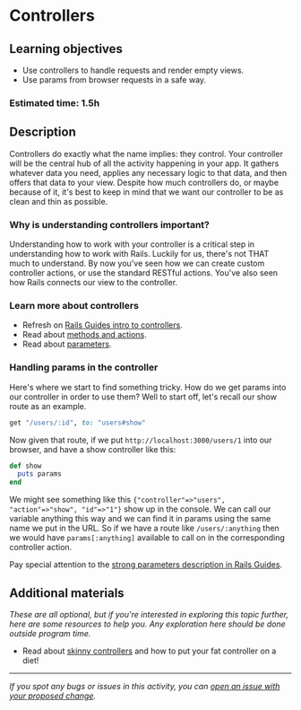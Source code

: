 # Controllers

## Learning objectives

- Use controllers to handle requests and render empty views.
- Use params from browser requests in a safe way.

### Estimated time: 1.5h

## Description

Controllers do exactly what the name implies: they control. Your controller will be the central hub of all the activity happening in your app. It gathers whatever data you need, applies any necessary logic to that data, and then offers that data to your view. Despite how much controllers do, or maybe because of it, it's best to keep in mind that we want our controller to be as clean and thin as possible.

### Why is understanding controllers important?

Understanding how to work with your controller is a critical step in understanding how to work with Rails. Luckily for us, there's not THAT much to understand. By now you've seen how we can create custom controller actions, or use the standard RESTful actions. You've also seen how Rails connects our view to the controller.

### Learn more about controllers
-  Refresh on [Rails Guides intro to controllers](https://guides.rubyonrails.org/action_controller_overview.html#what-does-a-controller-do-questionmark).
-  Read about [methods and actions](https://guides.rubyonrails.org/action_controller_overview.html#methods-and-actions).
-  Read about [parameters](https://guides.rubyonrails.org/action_controller_overview.html#parameters).


### Handling params in the controller

Here's where we start to find something tricky. How do we get params into our controller in order to use them? Well to start off, let's recall our show route as an example.
```ruby
get "/users/:id", to: "users#show"
```

Now given that route, if we put `http://localhost:3000/users/1` into our browser, and have a show controller like this:
```ruby 
def show 
  puts params
end
```
We might see something like this `{"controller"=>"users", "action"=>"show", "id"=>"1"}` show up in the console. We can call our variable anything this way and we can find it in params using the same name we put in the URL. So if we have a route like `/users/:anything` then we would have `params[:anything]` available to call on in the corresponding controller action.

Pay special attention to the [strong parameters description in Rails Guides](https://guides.rubyonrails.org/action_controller_overview.html#strong-parameters).

## Additional materials

*These are all optional, but if you're interested in exploring this topic further, here are some resources to help you. Any exploration here should be done outside program time.*

- Read about [skinny controllers](https://dev.to/kputra/rails-skinny-controller-skinny-model-5f2k) and how to put your fat controller on a diet!

------

_If you spot any bugs or issues in this activity, you can [open an issue with your proposed change](https://github.com/microverseinc/curriculum-transversal-skills/blob/main/git-github/articles/open_issue.md)._
